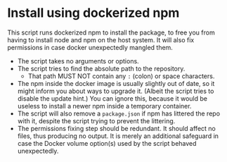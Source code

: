 ﻿
Install using dockerized npm
============================


This script runs dockerized npm to install the package,
to free you from having to install node and npm on the host system.
It will also fix permissions in case docker unexpectedly mangled them.

* The script takes no arguments or options.
* The script tries to find the absolute path to the repository.
  * That path MUST NOT contain any `:` (colon) or space characters.
* The npm inside the docker image is usually slightly out of date,
  so it might inform you about ways to upgrade it.
  (Albeit the script tries to disable the update hint.)
  You can ignore this, because it would be useless to install a newer
  npm inside a temporary container.
* The script will also remove a `package.json` if npm has littered the
  repo with it, despite the script trying to prevent the littering.
* The permissions fixing step should be redundant.
  It should affect no files, thus producing no output.
  It is merely an additional safeguard in case the Docker volume option(s)
  used by the script behaved unexpectedly.



